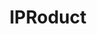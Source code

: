 ---
description: The IPRoduct project seeks to link innovative goods to the patents upon
  which they are based. By directly linking products to patents, this project tracks
  innovation to the point where it meets consumers, the true commercial end point
  of investments in Science & Technology. The output of the project is a database
  of linked product-patent pairs that is made publicly available.
record_creation_timestamp: 12/4/2020 17:20:46
shortname: iproduct
tags: Products
title: IPRoduct
url: https://iproduct.io/app
uuid: 303ce18b-f411-4752-9fe6-d4fcc369f43c
---